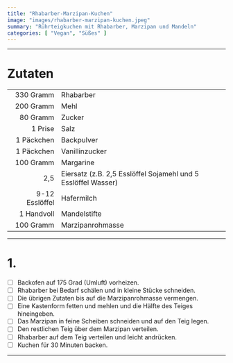 ```yaml
---
title: "Rhabarber-Marzipan-Kuchen"
image: "images/rhabarber-marzipan-kuchen.jpeg"
summary: "Rührteigkuchen mit Rhabarber, Marzipan und Mandeln"
categories: [ "Vegan", "Süßes" ]
---
```


---

# Zutaten

|                |                                                               |
|---------------:|:--------------------------------------------------------------|
|      330 Gramm | Rhabarber                                                     |
|      200 Gramm | Mehl                                                          |
|       80 Gramm | Zucker                                                        |
|        1 Prise | Salz                                                          |
|     1 Päckchen | Backpulver                                                    |
|     1 Päckchen | Vanillinzucker                                                |
|      100 Gramm | Margarine                                                     |
|            2,5 | Eiersatz (z.B. 2,5 Esslöffel Sojamehl und 5 Esslöffel Wasser) |
| 9-12 Esslöffel | Hafermilch                                                    |
|     1 Handvoll | Mandelstifte                                                  |
|      100 Gramm | Marzipanrohmasse                                              |

---

# 1.

- [ ] Backofen auf 175 Grad (Umluft) vorheizen.
- [ ] Rhabarber bei Bedarf schälen und in kleine Stücke schneiden.
- [ ] Die übrigen Zutaten bis auf die Marzipanrohmasse vermengen.
- [ ] Eine Kastenform fetten und mehlen und die Hälfte des Teiges hineingeben.
- [ ] Das Marzipan in feine Scheiben schneiden und auf den Teig legen.
- [ ] Den restlichen Teig über dem Marzipan verteilen.
- [ ] Rhabarber auf dem Teig verteilen und leicht andrücken.
- [ ] Kuchen für 30 Minuten backen.

---
